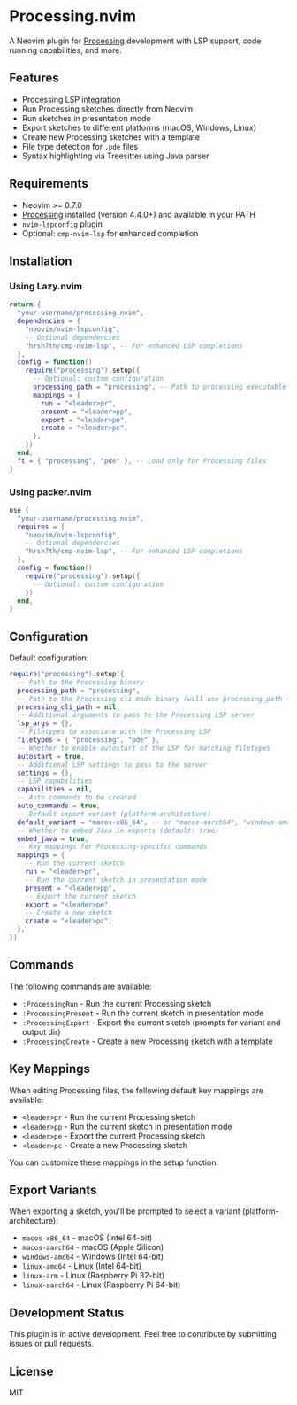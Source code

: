 # Processing.nvim

A Neovim plugin for [Processing](https://processing.org/) development with LSP support, code running capabilities, and more.

## Features

- Processing LSP integration
- Run Processing sketches directly from Neovim
- Run sketches in presentation mode
- Export sketches to different platforms (macOS, Windows, Linux)
- Create new Processing sketches with a template
- File type detection for `.pde` files
- Syntax highlighting via Treesitter using Java parser

## Requirements

- Neovim >= 0.7.0
- [Processing](https://processing.org/) installed (version 4.4.0+) and available in your PATH
- `nvim-lspconfig` plugin
- Optional: `cmp-nvim-lsp` for enhanced completion

## Installation

### Using Lazy.nvim

```lua
return {
  "your-username/processing.nvim",
  dependencies = {
    "neovim/nvim-lspconfig",
    -- Optional dependencies
    "hrsh7th/cmp-nvim-lsp", -- For enhanced LSP completions
  },
  config = function()
    require("processing").setup({
      -- Optional: custom configuration
      processing_path = "processing", -- Path to processing executable
      mappings = {
        run = "<leader>pr",
        present = "<leader>pp",
        export = "<leader>pe",
        create = "<leader>pc",
      },
    })
  end,
  ft = { "processing", "pde" }, -- Load only for Processing files
}
```

### Using packer.nvim

```lua
use {
  "your-username/processing.nvim",
  requires = {
    "neovim/nvim-lspconfig",
    -- Optional dependencies
    "hrsh7th/cmp-nvim-lsp", -- For enhanced LSP completions
  },
  config = function()
    require("processing").setup({
      -- Optional: custom configuration
    })
  end,
}
```

## Configuration

Default configuration:

```lua
require("processing").setup({
  -- Path to the Processing binary
  processing_path = "processing",
  -- Path to the Processing cli mode binary (will use processing_path + cli if not specified)
  processing_cli_path = nil,
  -- Additional arguments to pass to the Processing LSP server
  lsp_args = {},
  -- Filetypes to associate with the Processing LSP
  filetypes = { "processing", "pde" },
  -- Whether to enable autostart of the LSP for matching filetypes
  autostart = true,
  -- Additional LSP settings to pass to the server
  settings = {},
  -- LSP capabilities
  capabilities = nil,
  -- Auto commands to be created
  auto_commands = true,
  -- Default export variant (platform-architecture)
  default_variant = "macos-x86_64", -- or "macos-aarch64", "windows-amd64", "linux-amd64", etc.
  -- Whether to embed Java in exports (default: true)
  embed_java = true,
  -- Key mappings for Processing-specific commands
  mappings = {
    -- Run the current sketch
    run = "<leader>pr",
    -- Run the current sketch in presentation mode
    present = "<leader>pp",
    -- Export the current sketch
    export = "<leader>pe",
    -- Create a new sketch
    create = "<leader>pc",
  },
})
```

## Commands

The following commands are available:

- `:ProcessingRun` - Run the current Processing sketch
- `:ProcessingPresent` - Run the current sketch in presentation mode
- `:ProcessingExport` - Export the current sketch (prompts for variant and output dir)
- `:ProcessingCreate` - Create a new Processing sketch with a template

## Key Mappings

When editing Processing files, the following default key mappings are available:

- `<leader>pr` - Run the current Processing sketch
- `<leader>pp` - Run the current sketch in presentation mode
- `<leader>pe` - Export the current Processing sketch
- `<leader>pc` - Create a new Processing sketch

You can customize these mappings in the setup function.

## Export Variants

When exporting a sketch, you'll be prompted to select a variant (platform-architecture):

- `macos-x86_64` - macOS (Intel 64-bit)
- `macos-aarch64` - macOS (Apple Silicon)
- `windows-amd64` - Windows (Intel 64-bit)
- `linux-amd64` - Linux (Intel 64-bit)
- `linux-arm` - Linux (Raspberry Pi 32-bit)
- `linux-aarch64` - Linux (Raspberry Pi 64-bit)

## Development Status

This plugin is in active development. Feel free to contribute by submitting issues or pull requests.

## License

MIT
